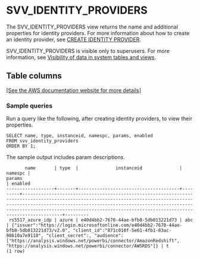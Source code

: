 # SVV\_IDENTITY\_PROVIDERS<a name="r_SVV_IDENTITY_PROVIDERS"></a>

The SVV\_IDENTITY\_PROVIDERS view returns the name and additional properties for identity providers\. For more information about how to create an identity provider, see [CREATE IDENTITY PROVIDER](r_CREATE_IDENTITY_PROVIDER.md)\.

SVV\_IDENTITY\_PROVIDERS is visible only to superusers\. For more information, see [Visibility of data in system tables and views](c_visibility-of-data.md)\.

## Table columns<a name="SVV_IDENTITY_PROVIDERS-table-columns"></a>

[\[See the AWS documentation website for more details\]](http://docs.aws.amazon.com/redshift/latest/dg/r_SVV_IDENTITY_PROVIDERS.html)

### Sample queries<a name="SVV_IDENTITY_PROVIDERS-sample-queries"></a>

Run a query like the following, after creating identity providers, to view their properties\.

```
SELECT name, type, instanceid, namespc, params, enabled 
FROM svv_identity_providers 
ORDER BY 1;
```

The sample output includes param descriptions\.

```
       name       | type  |              instanceid              | namespc |                                                                                                                                                params                                                                                                                                                 | enabled 
------------------+-------+--------------------------------------+---------+-------------------------------------------------------------------------------------------------------------------------------------------------------------------------------------------------------------------------------------------------------------------------------------------------------+---------
 rs5517_azure_idp | azure | e40d4bb2-7670-44ae-bfb8-5db013221d73 | abc     | {"issuer":"https://login.microsoftonline.com/e40d4bb2-7670-44ae-bfb8-5db013221d73/v2.0", "client_id":"871c010f-5e61-4fb1-83ac-98610a7e9110", "client_secret":, "audience":["https://analysis.windows.net/powerbi/connector/AmazonRedshift", "https://analysis.windows.net/powerbi/connector/AWSRDS"]} | t
(1 row)
```